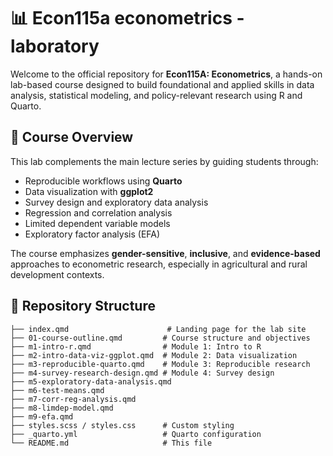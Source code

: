 # 📊 Econ115a econometrics - laboratory

Welcome to the official repository for **Econ115A: Econometrics**, a hands-on lab-based course designed to build foundational and applied skills in data analysis, statistical modeling, and policy-relevant research using R and Quarto.

## 🌱 Course Overview

This lab complements the main lecture series by guiding students through:
- Reproducible workflows using **Quarto**
- Data visualization with **ggplot2**
- Survey design and exploratory data analysis
- Regression and correlation analysis
- Limited dependent variable models
- Exploratory factor analysis (EFA)

The course emphasizes **gender-sensitive**, **inclusive**, and **evidence-based** approaches to econometric research, especially in agricultural and rural development contexts.

## 📁 Repository Structure

```text
├── index.qmd                      # Landing page for the lab site
├── 01-course-outline.qmd         # Course structure and objectives
├── m1-intro-r.qmd                # Module 1: Intro to R
├── m2-intro-data-viz-ggplot.qmd  # Module 2: Data visualization
├── m3-reproducible-quarto.qmd    # Module 3: Reproducible research
├── m4-survey-research-design.qmd # Module 4: Survey design
├── m5-exploratory-data-analysis.qmd
├── m6-test-means.qmd
├── m7-corr-reg-analysis.qmd
├── m8-limdep-model.qmd
├── m9-efa.qmd
├── styles.scss / styles.css      # Custom styling
├── _quarto.yml                   # Quarto configuration
└── README.md                     # This file
